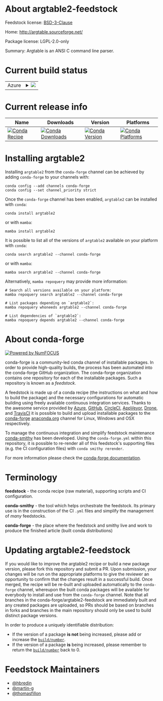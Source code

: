 About argtable2-feedstock
=========================

Feedstock license: [BSD-3-Clause](https://github.com/conda-forge/argtable2-feedstock/blob/main/LICENSE.txt)

Home: http://argtable.sourceforge.net/

Package license: LGPL-2.0-only

Summary: Argtable is an ANSI C command line parser.

Current build status
====================


<table>
    
  <tr>
    <td>Azure</td>
    <td>
      <details>
        <summary>
          <a href="https://dev.azure.com/conda-forge/feedstock-builds/_build/latest?definitionId=50&branchName=main">
            <img src="https://dev.azure.com/conda-forge/feedstock-builds/_apis/build/status/argtable2-feedstock?branchName=main">
          </a>
        </summary>
        <table>
          <thead><tr><th>Variant</th><th>Status</th></tr></thead>
          <tbody><tr>
              <td>linux_64</td>
              <td>
                <a href="https://dev.azure.com/conda-forge/feedstock-builds/_build/latest?definitionId=50&branchName=main">
                  <img src="https://dev.azure.com/conda-forge/feedstock-builds/_apis/build/status/argtable2-feedstock?branchName=main&jobName=linux&configuration=linux%20linux_64_" alt="variant">
                </a>
              </td>
            </tr><tr>
              <td>osx_64</td>
              <td>
                <a href="https://dev.azure.com/conda-forge/feedstock-builds/_build/latest?definitionId=50&branchName=main">
                  <img src="https://dev.azure.com/conda-forge/feedstock-builds/_apis/build/status/argtable2-feedstock?branchName=main&jobName=osx&configuration=osx%20osx_64_" alt="variant">
                </a>
              </td>
            </tr>
          </tbody>
        </table>
      </details>
    </td>
  </tr>
</table>

Current release info
====================

| Name | Downloads | Version | Platforms |
| --- | --- | --- | --- |
| [![Conda Recipe](https://img.shields.io/badge/recipe-argtable2-green.svg)](https://anaconda.org/conda-forge/argtable2) | [![Conda Downloads](https://img.shields.io/conda/dn/conda-forge/argtable2.svg)](https://anaconda.org/conda-forge/argtable2) | [![Conda Version](https://img.shields.io/conda/vn/conda-forge/argtable2.svg)](https://anaconda.org/conda-forge/argtable2) | [![Conda Platforms](https://img.shields.io/conda/pn/conda-forge/argtable2.svg)](https://anaconda.org/conda-forge/argtable2) |

Installing argtable2
====================

Installing `argtable2` from the `conda-forge` channel can be achieved by adding `conda-forge` to your channels with:

```
conda config --add channels conda-forge
conda config --set channel_priority strict
```

Once the `conda-forge` channel has been enabled, `argtable2` can be installed with `conda`:

```
conda install argtable2
```

or with `mamba`:

```
mamba install argtable2
```

It is possible to list all of the versions of `argtable2` available on your platform with `conda`:

```
conda search argtable2 --channel conda-forge
```

or with `mamba`:

```
mamba search argtable2 --channel conda-forge
```

Alternatively, `mamba repoquery` may provide more information:

```
# Search all versions available on your platform:
mamba repoquery search argtable2 --channel conda-forge

# List packages depending on `argtable2`:
mamba repoquery whoneeds argtable2 --channel conda-forge

# List dependencies of `argtable2`:
mamba repoquery depends argtable2 --channel conda-forge
```


About conda-forge
=================

[![Powered by
NumFOCUS](https://img.shields.io/badge/powered%20by-NumFOCUS-orange.svg?style=flat&colorA=E1523D&colorB=007D8A)](https://numfocus.org)

conda-forge is a community-led conda channel of installable packages.
In order to provide high-quality builds, the process has been automated into the
conda-forge GitHub organization. The conda-forge organization contains one repository
for each of the installable packages. Such a repository is known as a *feedstock*.

A feedstock is made up of a conda recipe (the instructions on what and how to build
the package) and the necessary configurations for automatic building using freely
available continuous integration services. Thanks to the awesome service provided by
[Azure](https://azure.microsoft.com/en-us/services/devops/), [GitHub](https://github.com/),
[CircleCI](https://circleci.com/), [AppVeyor](https://www.appveyor.com/),
[Drone](https://cloud.drone.io/welcome), and [TravisCI](https://travis-ci.com/)
it is possible to build and upload installable packages to the
[conda-forge](https://anaconda.org/conda-forge) [anaconda.org](https://anaconda.org/)
channel for Linux, Windows and OSX respectively.

To manage the continuous integration and simplify feedstock maintenance
[conda-smithy](https://github.com/conda-forge/conda-smithy) has been developed.
Using the ``conda-forge.yml`` within this repository, it is possible to re-render all of
this feedstock's supporting files (e.g. the CI configuration files) with ``conda smithy rerender``.

For more information please check the [conda-forge documentation](https://conda-forge.org/docs/).

Terminology
===========

**feedstock** - the conda recipe (raw material), supporting scripts and CI configuration.

**conda-smithy** - the tool which helps orchestrate the feedstock.
                   Its primary use is in the construction of the CI ``.yml`` files
                   and simplify the management of *many* feedstocks.

**conda-forge** - the place where the feedstock and smithy live and work to
                  produce the finished article (built conda distributions)


Updating argtable2-feedstock
============================

If you would like to improve the argtable2 recipe or build a new
package version, please fork this repository and submit a PR. Upon submission,
your changes will be run on the appropriate platforms to give the reviewer an
opportunity to confirm that the changes result in a successful build. Once
merged, the recipe will be re-built and uploaded automatically to the
`conda-forge` channel, whereupon the built conda packages will be available for
everybody to install and use from the `conda-forge` channel.
Note that all branches in the conda-forge/argtable2-feedstock are
immediately built and any created packages are uploaded, so PRs should be based
on branches in forks and branches in the main repository should only be used to
build distinct package versions.

In order to produce a uniquely identifiable distribution:
 * If the version of a package **is not** being increased, please add or increase
   the [``build/number``](https://docs.conda.io/projects/conda-build/en/latest/resources/define-metadata.html#build-number-and-string).
 * If the version of a package **is** being increased, please remember to return
   the [``build/number``](https://docs.conda.io/projects/conda-build/en/latest/resources/define-metadata.html#build-number-and-string)
   back to 0.

Feedstock Maintainers
=====================

* [@hbredin](https://github.com/hbredin/)
* [@martin-g](https://github.com/martin-g/)
* [@thomasfillon](https://github.com/thomasfillon/)

